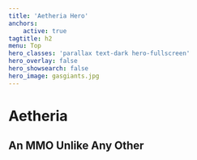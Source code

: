 ```yaml
---
title: 'Aetheria Hero'
anchors:
    active: true
tagtitle: h2
menu: Top
hero_classes: 'parallax text-dark hero-fullscreen'
hero_overlay: false
hero_showsearch: false
hero_image: gasgiants.jpg
---
```


# Aetheria
## An MMO Unlike Any Other





